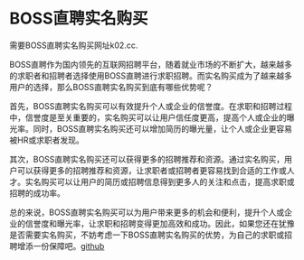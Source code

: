 # BOSS直聘实名购买

需要BOSS直聘实名购买网址k02.cc.

BOSS直聘作为国内领先的互联网招聘平台，随着就业市场的不断扩大，越来越多的求职者和招聘者选择使用BOSS直聘进行求职招聘。而实名购买成为了越来越多用户的选择，那么BOSS直聘实名购买到底有哪些优势呢？

首先，BOSS直聘实名购买可以有效提升个人或企业的信誉度。在求职和招聘过程中，信誉度是至关重要的，实名购买可以让用户信任度更高，提高个人或企业的曝光率。同时，BOSS直聘实名购买还可以增加简历的曝光量，让个人或企业更容易被HR或求职者发现。

其次，BOSS直聘实名购买还可以获得更多的招聘推荐和资源。通过实名购买，用户可以获得更多的招聘推荐和资源，让求职者或招聘者更容易找到合适的工作或人才。实名购买可以让用户的简历或招聘信息得到更多人的关注和点击，提高求职或招聘的成功率。

总的来说，BOSS直聘实名购买可以为用户带来更多的机会和便利，提升个人或企业的信誉度和曝光率，让求职和招聘变得更加高效和成功。因此，如果您还在犹豫是否需要实名购买，不妨考虑一下BOSS直聘实名购买的优势，为自己的求职或招聘增添一份保障吧。[github](https://github.com)